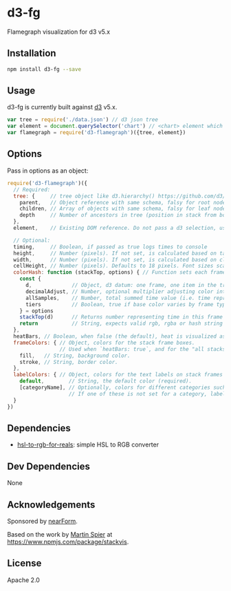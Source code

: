 # d3-fg

Flamegraph visualization for d3 v5.x

## Installation

```sh
npm install d3-fg --save
```

## Usage

d3-fg is currently built against [d3](http://npm.im/d3) v5.x.

```js
var tree = require('./data.json') // d3 json tree
var element = document.querySelector('chart') // <chart> element which should be in html body
var flamegraph = require('d3-flamegraph')({tree, element})
```

## Options

Pass in options as an object:

```js
require('d3-flamegraph')({
  // Required:
  tree: {     // tree object like d3.hierarchy() https://github.com/d3/d3-hierarchy/#hierarchy - expects:
    parent,   // Object reference with same schema, falsy for root node (options.tree itself)
    children, // Array of objects with same schema, falsy for leaf nodes (nodes without children)
    depth     // Number of ancestors in tree (position in stack from bottom), zero for root node
  },
  element,    // Existing DOM reference. Do not pass a d3 selection, use d3.select(...).node()

  // Optional:
  timing,     // Boolean, if passed as true logs times to console
  height,     // Number (pixels). If not set, is calculated based on tallest stack
  width,      // Number (pixels). If not set, is calculated based on clientWidth when called
  cellHeight, // Number (pixels). Defaults to 18 pixels. Font sizes scale along with this value.
  colorHash: function (stackTop, options) { // Function sets each frame's RGB value. Default used if unset
    const {
      d,             // Object, d3 datum: one frame, one item in the tree
      decimalAdjust, // Number, optional multiplier adjusting color intensity up or down e.g. for borders
      allSamples,    // Number, total summed time value (i.e. time represented by flamegraph width)
      tiers          // Boolean, true if base color varies by frame type e.g. app vs core
    } = options
    stackTop(d)      // Returns number representing time in this frame not in any non-hidden child frames
    return           // String, expects valid rgb, rgba or hash string
  },
  heatBars, // Boolean, when false (the default), heat is visualized as the background colour of stack frames; when true, heat is visualized by a bar drawn on _top_ of stack frames
  frameColors: { // Object, colors for the stack frame boxes.
                 // Used when `heatBars: true`, and for the "all stacks" row when `heatBars: false`
    fill,   // String, background color.
    stroke, // String, border color.
  },
  labelColors: { // Object, colors for the text labels on stack frames
    default,        // String, the default color (required).
    [categoryName], // Optionally, colors for different categories such as "app", "cpp".
                    // If one of these is not set for a category, labelColors.default is used
  }
})
```

## Dependencies

- [hsl-to-rgb-for-reals](https://github.com/davidmarkclements/hsl_rgb_converter): simple HSL to RGB converter

## Dev Dependencies

None

## Acknowledgements

Sponsored by [nearForm](http://nearform.com).

Based on the work by [Martin Spier](<http://martinspier.io/>) at <https://www.npmjs.com/package/stackvis>.

## License

Apache 2.0
